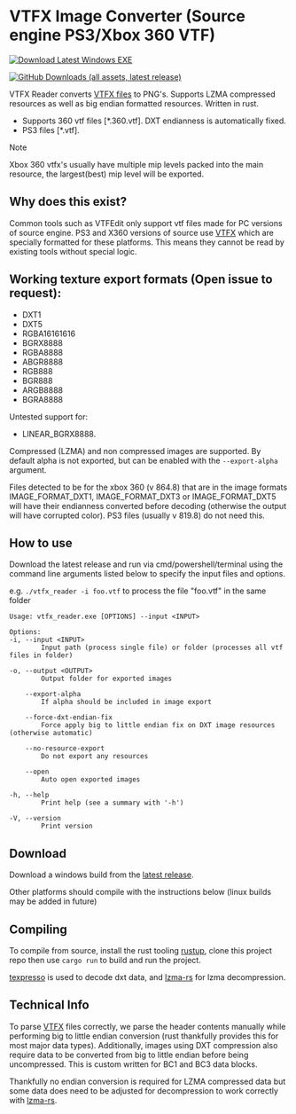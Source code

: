 # VTFX Image Converter (Source engine PS3/Xbox 360 VTF)
[![Download Latest Windows EXE](https://img.shields.io/badge/Download_Latest-Windows_EXE-orange?style=flat)](https://github.com/rob5300/vtfx_reader/releases/latest/download/vtfx_reader.exe)

[![GitHub Downloads (all assets, latest release)](https://img.shields.io/github/downloads/rob5300/vtfx_reader/latest/total?sort=date)
](https://github.com/rob5300/vtfx_reader/releases/latest)

VTFX Reader converts [VTFX files](https://developer.valvesoftware.com/wiki/VTFX_file_format) to PNG's. Supports LZMA compressed resources as well as big endian formatted resources. Written in rust.

- Supports 360 vtf files [\*.360.vtf]. DXT endianness is automatically fixed.
- PS3 files  [\*.vtf].

> [!NOTE]
> Xbox 360 vtfx's usually have multiple mip levels packed into the main resource, the largest(best) mip level will be exported.

## Why does this exist?
Common tools such as VTFEdit only support vtf files made for PC versions of source engine. PS3 and X360 versions of source use [VTFX](https://developer.valvesoftware.com/wiki/VTFX_file_format) which are specially formatted for these platforms. This means they cannot be read by existing tools without special logic.

## Working texture export formats (Open issue to request):
- DXT1
- DXT5
- RGBA16161616
- BGRX8888
- RGBA8888
- ABGR8888
- RGB888
- BGR888
- ARGB8888
- BGRA8888

Untested support for:

- LINEAR_BGRX8888.

Compressed (LZMA) and non compressed images are supported. By default alpha is not exported, but can be enabled with the ``--export-alpha`` argument.

Files detected to be for the xbox 360 (v 864.8) that are in the image formats IMAGE_FORMAT_DXT1, IMAGE_FORMAT_DXT3 or IMAGE_FORMAT_DXT5 will have their endianness converted before decoding (otherwise the output will have corrupted color). PS3 files (usually v 819.8) do not need this.

## How to use
Download the latest release and run via cmd/powershell/terminal using the command line arguments listed below to specify the input files and options.

e.g. ``./vtfx_reader -i foo.vtf`` to process the file "foo.vtf" in the same folder

    Usage: vtfx_reader.exe [OPTIONS] --input <INPUT>

    Options:
    -i, --input <INPUT>
            Input path (process single file) or folder (processes all vtf files in folder)

    -o, --output <OUTPUT>
            Output folder for exported images

        --export-alpha
            If alpha should be included in image export

        --force-dxt-endian-fix
            Force apply big to little endian fix on DXT image resources (otherwise automatic)

        --no-resource-export
            Do not export any resources

        --open
            Auto open exported images

    -h, --help
            Print help (see a summary with '-h')

    -V, --version
            Print version

## Download
Download a windows build from the [latest release](https://github.com/rob5300/vtfx_reader/releases/latest).

Other platforms should compile with the instructions below (linux builds may be added in future)

## Compiling
To compile from source, install the rust tooling [rustup](https://rustup.rs/), clone this project repo then use ``cargo run`` to build and run the project.

[texpresso](https://crates.io/crates/texpresso) is used to decode dxt data, and [lzma-rs](https://crates.io/crates/lzma-rs) for lzma decompression.

## Technical Info
To parse [VTFX](https://developer.valvesoftware.com/wiki/VTFX_file_format) files correctly, we parse the header contents manually while performing big to little endian conversion (rust thankfully provides this for most major data types). Additionally, images using DXT compression also require data to be converted from big to little endian before being uncompressed. This is custom written for BC1 and BC3 data blocks.

Thankfully no endian conversion is required for LZMA compressed data but some data does need to be adjusted for decompression to work correctly with [lzma-rs](https://crates.io/crates/lzma-rs).